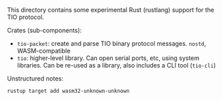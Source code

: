 
This directory contains some experimental Rust (rustlang) support for the TIO
protocol.

Crates (sub-components):

- `tio-packet`: create and parse TIO binary protocol messages. `nostd`, WASM-compatible
- `tio`: higher-level library. Can open serial ports, etc, using system libraries. Can be re-used as a library, also includes a CLI tool (`tio-cli`)

Unstructured notes:

    rustup target add wasm32-unknown-unknown
